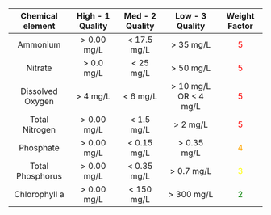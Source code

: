 | Chemical element     |   High - 1 Quality  | Med - 2 Quality| Low - 3 Quality   | Weight Factor |
|:--------------------:|:-------------------:|:--------------:|:----------:|:-----------------------:|
| Ammonium             |     > 0.00 mg/L     | < 17.5 mg/L 	  | > 35 mg/L  |<span style="color:red;"> 5 </span> |
| Nitrate              |     > 0.0 mg/L  	 | < 25 mg/L   	  | > 50 mg/L  |<span style="color:red;"> 5 </span> |
| Dissolved Oxygen     |     > 4 mg/L        | < 6 mg/L   	  | > 10 mg/L OR < 4 mg/L   |<span style="color:red;"> 5 </span> |
| Total Nitrogen       |     > 0.00 mg/L   	 | < 1.5 mg/L 	  | > 2 mg/L   |<span style="color:red;"> 5 </span> |
| Phosphate            |     > 0.00 mg/L 	 | < 0.15 mg/L 	  | > 0.35 mg/L|<span style="color:orange;"> 4 </span> |
| Total Phosphorus     |     > 0.00 mg/L  	 | < 0.35 mg/L    | > 0.7 mg/L |<span style="color:yellow;"> 3 </span> |
| Chlorophyll a        |     > 0.00 mg/L   	 | < 150 mg/L  	  | > 300 mg/L |<span style="color:green;"> 2 </span> |
